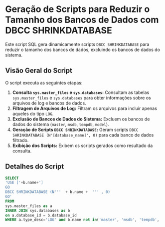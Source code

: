 # Geração de Scripts para Reduzir o Tamanho dos Bancos de Dados com DBCC SHRINKDATABASE

Este script SQL gera dinamicamente scripts `DBCC SHRINKDATABASE` para reduzir o tamanho dos bancos de dados, excluindo os bancos de dados do sistema.

## Visão Geral do Script

O script executa as seguintes etapas:

1.  **Consulta `sys.master_files` e `sys.databases`:** Consultam as tabelas `sys.master_files` e `sys.databases` para obter informações sobre os arquivos de log e bancos de dados.
2.  **Filtragem de Arquivos de Log:** Filtram os arquivos para incluir apenas aqueles do tipo `LOG`.
3.  **Exclusão de Bancos de Dados do Sistema:** Excluem os bancos de dados do sistema (`master`, `msdb`, `tempdb`, `model`).
4.  **Geração de Scripts `DBCC SHRINKDATABASE`:** Geram scripts `DBCC SHRINKDATABASE (N'[database_name]', 0)` para cada banco de dados filtrado.
5.  **Exibição dos Scripts:** Exibem os scripts gerados como resultado da consulta.

## Detalhes do Script

```sql
SELECT
'USE ['+b.name+']
GO
DBCC SHRINKDATABASE (N'''  + b.name +  ''' , 0)
GO'
FROM
sys.master_files as a
INNER JOIN sys.databases as b
on a.database_id = b.database_id
WHERE a.type_desc='LOG' and b.name not in('master', 'msdb', 'tempdb', 'model');

